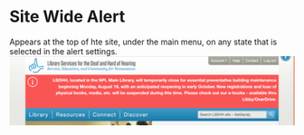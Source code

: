 # Site Wide Alert

Appears at the top of hte site, under the main menu, on any state that is selected in the alert settings. 
![block image 1](../img/lsdhh-mkdocs-pic-1.jpg)
